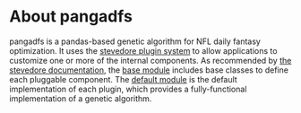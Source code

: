 # About pangadfs

pangadfs is a pandas-based genetic algorithm for NFL daily fantasy optimization. It uses the [stevedore plugin system](https://docs.openstack.org/stevedore/latest/ "Stevedore plugins") to allow applications to customize one or more of the internal components. As recommended by [the stevedore documentation](https://docs.openstack.org/stevedore/latest/user/tutorial/creating_plugins.html#a-plugin-base-class "Stevedore documentation"), the [base module](base-reference.md) includes base classes to define each pluggable component. The [default module](default-reference.md) is the default implementation of each plugin, which provides a fully-functional implementation of a genetic algorithm.
